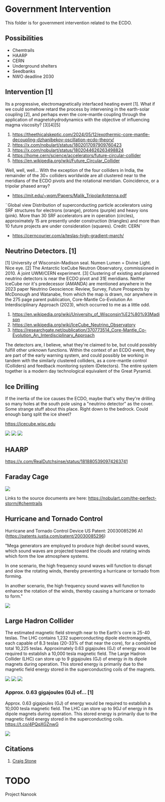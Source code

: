 # Government Intervention

This folder is for government intervention related to the ECDO.

## Possibilities

- Chemtrails
- HAARP
- CERN
- Underground shelters
- Seedbanks
- NWO deadline 2030

## Intervention [1]

Its a progressive, electromagnetically interfaced heating event [1]. What if we could somehow retard the process by intervening in the earth-solar coupling [2], and perhaps even the core-mantle coupling through the application of magnetohydrodynamics with the objective of influencing magma viscosity? [3][4][5]

1. https://theethicalskeptic.com/2024/05/12/exothermic-core-mantle-decoupling-dzhanibekov-oscillation-ecdo-theory/
2. https://x.com/nobulart/status/1802017097909760423
3. https://x.com/nobulart/status/1802044626263498824
4. https://home.cern/science/accelerators/future-circular-collider
5. https://en.wikipedia.org/wiki/Future_Circular_Collider

Well, well, well... With the exception of the four colliders in India, the remainder of the 30+ colliders worldwide are all clustered near to the meridians of the ECDO pivots and the rotational meridian. Coincidence, or a tripolar phased array?
- https://mit.edu/~wqm/Papers/Malik_TripolarAntenna.pdf

¨Global view Distribution of superconducting particle accelerators using SRF structures for electrons (orange), protons (purple) and heavy ions (pink). More than 30 SRF accelerators are in operation (circles), approximately 15 are presently under construction (triangles) and more than 10 future projects are under consideration (squares). Credit: CERN¨
- https://cerncourier.com/a/teslas-high-gradient-march/

## Neutrino Detectors. [1]

[1] University of Wisconsin-Madison seal. Numen Lumen = Divine Light. Nice eye. [2] The Antarctic IceCube Neutron Observatory, commissioned in 2010. A joint UWM/CERN experiment. [3] Clustering of existing and planned neutrino detectors is near the ECDO pivot and 31E meridians. Neither IceCube nor it's predecessor (AMANDA) are mentioned anywhere in the 2023 paper Neutrino Geoscience: Review, Survey, Future Prospects by McDonough and Watanabe, from which the map is drawn, nor anywhere in the 275 page parent publication, Core-Mantle Co-Evolution An Interdisciplinary Approach (2023), which occurred to me as a little odd.
1. https://en.wikipedia.org/wiki/University_of_Wisconsin%E2%80%93Madison
2. https://en.wikipedia.org/wiki/IceCube_Neutrino_Observatory
3. https://researchgate.net/publication/370773514_Core-Mantle_Co-Evolution_An_Interdisciplinary_Approach

The detectors are, I believe, what they're claimed to be, but could possibly fulfill other unknown functions. Within the context of an ECDO event, they are part of the early warning system, and could possibly be working in tandem with the similarly clustered colliders, as a core-mantle control (Colliders) and feedback monitoring system (Detectors). The entire system together is a modern day technological equivalent of the Great Pyramid.

## Ice Drilling

If the inertia of the ice causes the ECDO, maybe that's why they're drilling so many holes at the south pole using a "neutrino detector" as the cover. Some strange stuff about this place. Right down to the bedrock. Could enough bang split the ice sheet?

https://icecube.wisc.edu

![](img/ice-drill1.jpg)
![](img/ice-drill2.jpg)
![](img/ice-drill3.jpg)

## HAARP

https://x.com/RealDutchsinse/status/1818805390974263741

## Faraday Cage

![](img/faraday-cage.jpg)

Links to the source documents are here:
https://nobulart.com/the-perfect-storm/#chemtrails

## Hurricane and Tornado Control

Hurricane and Tornado Control Device US Patent: 20030085296 A1 (https://patents.justia.com/patent/20030085296)

"Mega generators are employed to produce high decibel sound waves, which sound waves are projected toward the clouds and rotating winds which form the low atmosphere systems.

In one scenario, the high frequency sound waves will function to disrupt and slow the rotating winds, thereby preventing a hurricane or tornado from forming. 

In another scenario, the high frequency sound waves will function to enhance the rotation of the winds, thereby causing a hurricane or tornado to form."

![](img/hurricane-control.jpg)

## Large Hadron Collider

The estimated magnetic field strength near to the Earth's core is 25-40 teslas. The LHC contains 1,232 superconducting dipole electromagnets, each capable of 8.3 teslas (20-33% of that near the core), for a combined total 10,225 teslas. Approximately 0.63 gigajoules (GJ) of energy would be required to establish a 10,000 tesla magnetic field. The Large Hadron Collider (LHC) can store up to 9 gigajoules (GJ) of energy in its dipole magnets during operation. This stored energy is primarily due to the magnetic field energy stored in the superconducting coils of the magnets.

![](img/lhc1.jpg)
![](img/lhc2.jpg)
![](img/lhc3.jpg)

### Approx. 0.63 gigajoules (GJ) of... [1]

Approx. 0.63 gigajoules (GJ) of energy would be required to establish a 10,000 tesla magnetic field. The LHC can store up to 9GJ of energy in its dipole magnets during operation. This stored energy is primarily due to the magnetic field energy stored in the superconducting coils. https://t.co/4PQqXGZnwG

![](img/1802368908659224705-GQNM9o2XcAALY-v.jpg)

## Citations

1. [Craig Stone](https://nobulart.com)

# TODO

Project Nanook